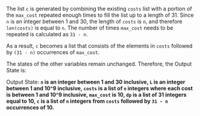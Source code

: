 The list `c` is generated by combining the existing `costs` list with a portion of the `max_cost` repeated enough times to fill the list up to a length of 31. Since `n` is an integer between 1 and 30, the length of `costs` is `n`, and therefore `len(costs)` is equal to `n`. The number of times `max_cost` needs to be repeated is calculated as `31 - n`. 

As a result, `c` becomes a list that consists of the elements in `costs` followed by `(31 - n)` occurrences of `max_cost`. 

The states of the other variables remain unchanged. Therefore, the Output State is:

Output State: **`n` is an integer between 1 and 30 inclusive, `L` is an integer between 1 and 10^9 inclusive, `costs` is a list of `n` integers where each cost is between 1 and 10^9 inclusive, `max_cost` is 10, `dp` is a list of 31 integers equal to 10, `c` is a list of `n` integers from `costs` followed by `31 - n` occurrences of 10.**